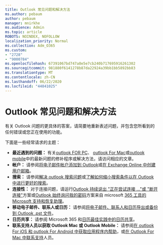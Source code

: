 ```yaml
---
title: Outlook 常见问题和解决方法
ms.author: pebaum
author: pebaum
manager: mnirkhe
ms.audience: Admin
ms.topic: article
ROBOTS: NOINDEX, NOFOLLOW
localization_priority: Normal
ms.collection: Adm_O365
ms.custom:
- "2728"
- "9000784"
ms.openlocfilehash: 67391067bd747a8e5e7cb240b717695916261302
ms.sourcegitcommit: 981880f6141278b87da22924a39bb1bb5892bb83
ms.translationtype: MT
ms.contentlocale: zh-CN
ms.lasthandoff: 06/22/2020
ms.locfileid: "44841025"
---
```

# <a name="outlook-common-issues-and-resolutions"></a>Outlook 常见问题和解决方法

有关 Outlook 问题的更具体的答案，请简要地重新表述问题，并包含您所看到的任何错误或您正在使用的功能。

下面是一些经常请求的主题：

- **最近遇到的问题：** 有关[outlook FOR PC](https://support.office.com/article/ecf61305-f84f-4e13-bb73-95a214ac1230)、 [outlook For Mac](https://support.office.com/article/54afa5e3-db38-422a-9d94-3b55330ded8e)或[outlook mobile](https://support.office.com/article/a264ef01-9c88-48fb-9285-7017e4f31f02)中的最新问题的修补程序或解决方法，请访问相应的文章。
- **帐户：** 请参阅[将电子邮件帐户添加到 Outlook](https://support.office.com/article/6e27792a-9267-4aa4-8bb6-c84ef146101b)或[在 Exchange Online 中创建用户邮箱](https://docs.microsoft.com/Exchange/recipients-in-exchange-online/create-user-mailboxes)。
- **搜索：** 请参阅[解决 outlook 搜索问题](https://support.office.com/article/2556b11f-f4d8-46be-b0a7-de33a3f4f066)或[了解如何缩小搜索条件以在 Outlook 中进行更好的搜索](https://support.office.com/article/D824D1E9-A255-4C8A-8553-276FB895A8DA)。
- **连接性：** 对于连接问题，请运行[Outlook 持续说出 "正在尝试连接 ..."或 "断开连接"](https://aka.ms/SaRA-OutlookDisconnect)方案或[Outlook 始终询问我的密码](https://aka.ms/SaRA-OutlookPwdPrompt)方案来自 microsoft [365 工具的 Microsoft 支持和恢复助理](https://diagnostics.outlook.com/#/)。
- **移动电子邮件、联系人或日历：** 请参阅[将电子邮件、联系人和日历导出或备份到 Outlook .pst 文件](https://support.office.com/article/14252b52-3075-4e9b-be4e-ff9ef1068f91)。
- **日历共享：** 请参阅 Microsoft 365 和[日历最佳实践](https://support.office.com/article/D93F72D3-2361-4E0D-8D6A-5C4939C17F39)[中的日历共享](https://support.office.com/article/b576ecc3-0945-4d75-85f1-5efafb8a37b4)。
- **联系支持人员以获取 Outlook Mac 或 Outlook Mobile：** 请参阅[在 outlook For iOS 和 outlook For Android 中获取应用程序内帮助](https://support.office.com/article/218a22d1-9fa5-4889-b689-de1c63493243)，或[在 Outlook For Mac 中联系支持](https://support.office.com/article/d0410177-8e65-4487-93f7-206a3a3d71a8)人员。
